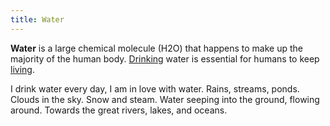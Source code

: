 ```yaml
---
title: Water
---
```

**Water** is a large chemical molecule (H2O) that happens to make up the majority of the human body. [Drinking](/drinking) water is essential for humans to keep [living](/living).

I drink water every day, I am in love with water. Rains, streams, ponds. Clouds in the sky. Snow and steam. Water seeping into the ground, flowing around. Towards the great rivers, lakes, and oceans.